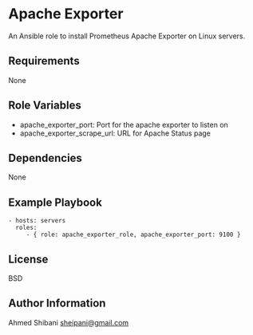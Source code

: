 Apache Exporter
=========

An Ansible role to install Prometheus Apache Exporter on Linux servers.

Requirements
------------

None

Role Variables
--------------

- apache_exporter_port: Port for the apache exporter to listen on
- apache_exporter_scrape_url: URL for Apache Status page

Dependencies
------------

None

Example Playbook
----------------

    - hosts: servers
      roles:
         - { role: apache_exporter_role, apache_exporter_port: 9100 }

License
-------

BSD

Author Information
------------------

Ahmed Shibani <sheipani@gmail.com>